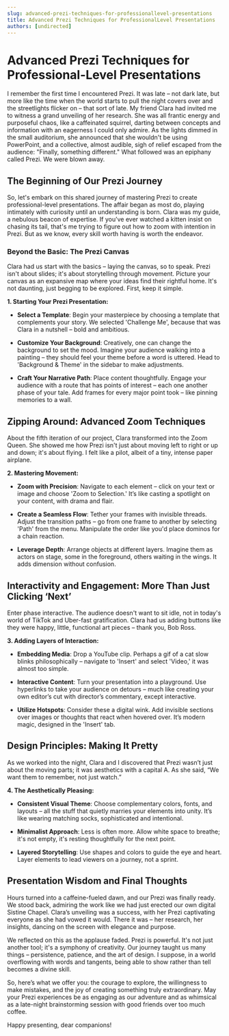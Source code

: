 ```yaml
---
slug: advanced-prezi-techniques-for-professionallevel-presentations
title: Advanced Prezi Techniques for ProfessionalLevel Presentations
authors: [undirected]
---
```



# Advanced Prezi Techniques for Professional-Level Presentations

I remember the first time I encountered Prezi. It was late – not dark late, but more like the time when the world starts to pull the night covers over and the streetlights flicker on – that sort of late. My friend Clara had invited me to witness a grand unveiling of her research. She was all frantic energy and purposeful chaos, like a caffeinated squirrel, darting between concepts and information with an eagerness I could only admire. As the lights dimmed in the small auditorium, she announced that she wouldn't be using PowerPoint, and a collective, almost audible, sigh of relief escaped from the audience: "Finally, something different." What followed was an epiphany called Prezi. We were blown away. 

## The Beginning of Our Prezi Journey

So, let's embark on this shared journey of mastering Prezi to create professional-level presentations. The affair began as most do, playing intimately with curiosity until an understanding is born. Clara was my guide, a nebulous beacon of expertise. If you’ve ever watched a kitten insist on chasing its tail, that's me trying to figure out how to zoom with intention in Prezi. But as we know, every skill worth having is worth the endeavor.

### Beyond the Basic: The Prezi Canvas

Clara had us start with the basics – laying the canvas, so to speak. Prezi isn't about slides; it's about storytelling through movement. Picture your canvas as an expansive map where your ideas find their rightful home. It's not daunting, just begging to be explored. First, keep it simple.

**1. Starting Your Prezi Presentation:**

   - **Select a Template**: Begin your masterpiece by choosing a template that complements your story. We selected 'Challenge Me', because that was Clara in a nutshell – bold and ambitious.
   
   - **Customize Your Background**: Creatively, one can change the background to set the mood. Imagine your audience walking into a painting – they should feel your theme before a word is uttered. Head to 'Background & Theme' in the sidebar to make adjustments.

   - **Craft Your Narrative Path**: Place content thoughtfully. Engage your audience with a route that has points of interest – each one another phase of your tale. Add frames for every major point took – like pinning memories to a wall.

## Zipping Around: Advanced Zoom Techniques

About the fifth iteration of our project, Clara transformed into the Zoom Queen. She showed me how Prezi isn't just about moving left to right or up and down; it's about flying. I felt like a pilot, albeit of a tiny, intense paper airplane.

**2. Mastering Movement:**

   - **Zoom with Precision**: Navigate to each element – click on your text or image and choose 'Zoom to Selection.' It’s like casting a spotlight on your content, with drama and flair.
   
   - **Create a Seamless Flow**: Tether your frames with invisible threads. Adjust the transition paths – go from one frame to another by selecting 'Path' from the menu. Manipulate the order like you'd place dominos for a chain reaction.

   - **Leverage Depth**: Arrange objects at different layers. Imagine them as actors on stage, some in the foreground, others waiting in the wings. It adds dimension without confusion.

## Interactivity and Engagement: More Than Just Clicking ‘Next’

Enter phase interactive. The audience doesn't want to sit idle, not in today's world of TikTok and Uber-fast gratification. Clara had us adding buttons like they were happy, little, functional art pieces – thank you, Bob Ross.

**3. Adding Layers of Interaction:**

   - **Embedding Media**: Drop a YouTube clip. Perhaps a gif of a cat slow blinks philosophically – navigate to 'Insert' and select 'Video,' it was almost too simple.
   
   - **Interactive Content**: Turn your presentation into a playground. Use hyperlinks to take your audience on detours – much like creating your own editor’s cut with director’s commentary, except interactive.

   - **Utilize Hotspots**: Consider these a digital wink. Add invisible sections over images or thoughts that react when hovered over. It’s modern magic, designed in the 'Insert' tab.

## Design Principles: Making It Pretty

As we worked into the night, Clara and I discovered that Prezi wasn’t just about the moving parts; it was aesthetics with a capital A. As she said, “We want them to remember, not just watch.” 

**4. The Aesthetically Pleasing:**

   - **Consistent Visual Theme**: Choose complementary colors, fonts, and layouts – all the stuff that quietly marries your elements into unity. It’s like wearing matching socks, sophisticated and intentional.
   
   - **Minimalist Approach**: Less is often more. Allow white space to breathe; it's not empty, it's resting thoughtfully for the next point.

   - **Layered Storytelling**: Use shapes and colors to guide the eye and heart. Layer elements to lead viewers on a journey, not a sprint.

## Presentation Wisdom and Final Thoughts

Hours turned into a caffeine-fueled dawn, and our Prezi was finally ready. We stood back, admiring the work like we had just erected our own digital Sistine Chapel. Clara’s unveiling was a success, with her Prezi captivating everyone as she had vowed it would. There it was – her research, her insights, dancing on the screen with elegance and purpose.

We reflected on this as the applause faded. Prezi is powerful. It's not just another tool; it's a symphony of creativity. Our journey taught us many things – persistence, patience, and the art of design. I suppose, in a world overflowing with words and tangents, being able to show rather than tell becomes a divine skill. 

So, here’s what we offer you: the courage to explore, the willingness to make mistakes, and the joy of creating something truly extraordinary. May your Prezi experiences be as engaging as our adventure and as whimsical as a late-night brainstorming session with good friends over too much coffee. 

Happy presenting, dear companions!